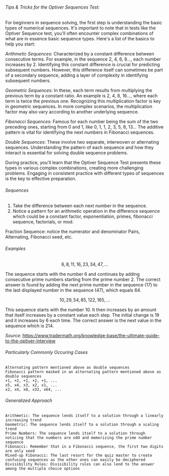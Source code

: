 <h6>Tips & Tricks for the Optiver Sequences Test:</h6>

For beginners in sequence solving, the first step is understanding the basic types of numerical sequences. It's important to note that in tests like the Optiver Sequence test, you'll often encounter complex combinations of what are in essence basic sequence types. Here's a list of the basics to help you start:

*Arithmetic Sequences*: Characterized by a constant difference between consecutive terms. For example, in the sequence 2, 4, 6, 8..., each number increases by 2. Identifying this constant difference is crucial for predicting subsequent numbers. However, this difference itself can sometimes be part of a secondary sequence, adding a layer of complexity in identifying subsequent numbers.

*Geometric Sequences*: In these, each term results from multiplying the previous term by a constant ratio. An example is 2, 4, 8, 16..., where each term is twice the previous one. Recognizing this multiplication factor is key in geometric sequences. In more complex scenarios, the multiplication factor may also vary according to another underlying sequence.

*Fibonacci Sequences*: Famous for each number being the sum of the two preceding ones, starting from 0 and 1, like 0, 1, 1, 2, 3, 5, 8, 13... The additive pattern is vital for identifying the next numbers in Fibonacci sequences.

*Double Sequences*: These involve two separate, interwoven or alternating sequences. Understanding the pattern of each sequence and how they interact is essential for solving double sequence problems.

During practice, you'll learn that the Optiver Sequence Test presents these types in various complex combinations, creating more challenging problems. Engaging in consistent practice with different types of sequences is the key to effective preparation.

<h6>Sequences</h6>

1. Take the difference between each next number in the sequence. 
2. Notice a pattern for an arithmetic operation in the difference sequence which could be a constant factor, exponentiation, primes, fibonacci sequence, factorials, or mod.

Fraction Sequence: notice the numerator and denominator
Pairs, Alternating, Fibonacci seed, etc. 

<h6>Examples</h6>

$$6, 8, 11, 16, 23, 34, 47, ...$$

The sequence starts with the number 6 and continues by adding consecutive prime numbers starting from the prime number 2. The correct answer is found by adding the next prime number in the sequence (17) to the last displayed number in the sequence (47), which equals 64.

$$10, 29, 54, 85, 122, 165, ...$$

This sequence starts with the number 10. It then increases by an amount that itself increases by a constant value each step. The initial change is 19 and it increases by 6 each time. The correct answer is the next value in the sequence which is 214.

_Source:_ https://www.tradermath.org/knowledge-base/the-ultimate-guide-to-the-optiver-interview

<h6>Particularly Commonly Occuring Cases</h6>

```
Alternating pattern mentioned above as double sequences
Fibonacci pattern masked in an alternating pattern mentioned above as double sequences
+1, +2, +1, +2, +1, ...
x5, x4, x3, x2, x1, ...
x2, x4, x8, x32, x64, ...
```

<h6>Generalized Approach</h6>

```
Arithmetic: The sequence lends itself to a solution through a linearly increasing trend 
Geometric: The sequence lends itself to a solution through a scaling trend
Prime Numbers: The sequence lends itself to a solution through noticing that the numbers are odd and memorizing the prime number sequence
Fibonacci: Remember that in a Fibonacci sequence, the first two digits are only seed
Mixed-up Fibonacci: The last resort for the quiz master to create confusing sequences as the other ones can easily be deciphered
Divisibility Rules: Divisibility rules can also lend to the answer among the multiple choice options
```
